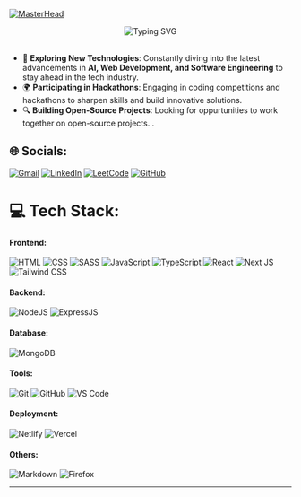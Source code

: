 [![MasterHead](https://user-images.githubusercontent.com/10498744/210012254-234538ff-d198-48aa-8964-37e6fd45d227.gif)](https://www.linkedin.com/in/kapil-gupta-305026302/)
<br>

<div align="center" width="100%">
<img src="https://readme-typing-svg.demolab.com?font=Fira+Code&size=35&pause=1000&center=true&vCenter=true&random=false&width=435&height=60&lines=Hi%2C+I'm+Kapil+Gupta" alt="Typing SVG" />
</div>

<br>

- 🌱 **Exploring New Technologies**: Constantly diving into the latest advancements in **AI, Web Development, and Software Engineering** to stay ahead in the tech industry.
- 🌍 **Participating in Hackathons**: Engaging in coding competitions and hackathons to sharpen skills and build innovative solutions.
- 🔍 **Building Open-Source Projects**: Looking for oppurtunities to work together on open-source projects. .

## 🌐 Socials:
[![Gmail](https://img.shields.io/badge/Gmail-D14836?logo=gmail&logoColor=white)](mailto:kapilgupta1502@gmail.com)
[![LinkedIn](https://img.shields.io/badge/LinkedIn-0077B5?logo=linkedin&logoColor=white)](https://www.linkedin.com/in/kapil-gupta-305026302/)
[![LeetCode](https://img.shields.io/badge/LeetCode-FFA116?logo=leetcode&logoColor=black)](https://leetcode.com/u/kg666235/)
[![GitHub](https://img.shields.io/badge/GitHub-100000?style=for-the-badge&logo=github&logoColor=white)](https://github.com/CodeFusioner)

# 💻 Tech Stack:

#### Frontend:
![HTML](https://img.shields.io/badge/HTML5-E34F26?style=for-the-badge&logo=html5&logoColor=white)
![CSS](https://img.shields.io/badge/CSS3-1572B6?style=for-the-badge&logo=html5&logoColor=white)
![SASS](https://img.shields.io/badge/Sass-CC6699?style=for-the-badge&logo=sass&logoColor=white)
![JavaScript](https://img.shields.io/badge/JavaScript-323330?style=for-the-badge&logo=javascript&logoColor=F7DF1E)
![TypeScript](https://img.shields.io/badge/TypeScript-007ACC?style=for-the-badge&logo=typescript&logoColor=white)
![React](https://img.shields.io/badge/React-20232A?style=for-the-badge&logo=react&logoColor=61DAFB)
![Next JS](https://img.shields.io/badge/next.js-000000?style=for-the-badge&&logo=nextdotjs&logoColor=white)
![Tailwind CSS](https://img.shields.io/badge/Tailwind_CSS-38B2AC?style=for-the-badge&logo=tailwind-css&logoColor=white)

#### Backend:
![NodeJS](https://img.shields.io/badge/Node.js-43853D?style=for-the-badge&logo=node.js&logoColor=white)
![ExpressJS](https://img.shields.io/badge/Express.js-404D59?style=for-the-badge)

#### Database:
![MongoDB](https://img.shields.io/badge/MongoDB-4EA94B?style=for-the-badge&logo=mongodb&logoColor=white)

#### Tools:
![Git](https://img.shields.io/badge/GIT-E44C30?style=for-the-badge&logo=git&logoColor=white)
![GitHub](https://img.shields.io/badge/GitHub-100000?style=for-the-badge&logo=github&logoColor=white)
![VS Code](https://img.shields.io/badge/Visual_Studio_Code-0078D4?style=for-the-badge&logo=visual%20studio%20code&logoColor=white)

#### Deployment:
![Netlify](https://img.shields.io/badge/Netlify-00C7B7?style=for-the-badge&logo=netlify&logoColor=white)
![Vercel](https://img.shields.io/badge/Vercel-000000?style=for-the-badge&logo=vercel&logoColor=white)

#### Others:
![Markdown](https://img.shields.io/badge/Markdown-000000?style=for-the-badge&logo=markdown&logoColor=white)
![Firefox](https://img.shields.io/badge/Firefox_Browser-FF7139?style=for-the-badge&logo=Firefox-Browser&logoColor=white)

---
